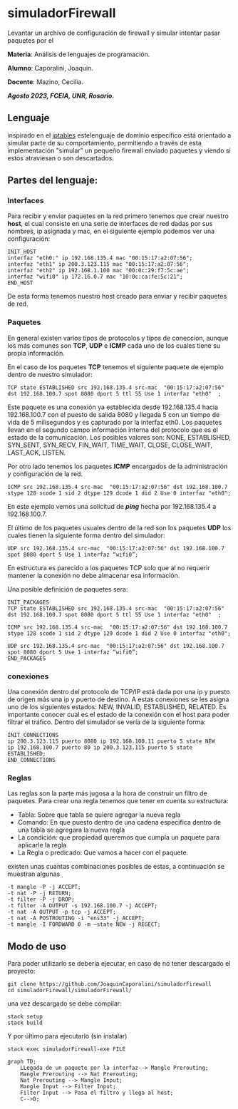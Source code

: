 # simuladorFirewall
Levantar un archivo de configuración de firewall y simular intentar pasar paquetes por el

**Materia**: Análisis de lenguajes de programación.

**Alumno**: Caporalini, Joaquin.

**Docente**: Mazino, Cecilia.

___Agosto 2023, FCEIA, UNR, Rosario.___

## Lenguaje

inspirado en el [iptables](https://linux.die.net/man/8/iptables) estelenguaje de dominio específico está orientado a simular parte de su comportamiento, permitiendo a través de esta implementación "simular" un pequeño firewall enviado paquetes y viendo si estos atraviesan o son descartados.

## Partes del lenguaje:

### Interfaces 

Para recibir y enviar paquetes en la red primero tenemos que crear nuestro **host**, el cual consiste en una serie de interfaces de red dadas por sus nombres, ip asignada y mac, en el siguiente ejemplo podemos ver una configuración:

```
INIT_HOST
interfaz "eth0:" ip 192.168.135.4 mac "00:15:17:a2:07:56";
interfaz "eth1" ip 200.3.123.115 mac "00:15:17:a2:07:56";
interfaz "eth2" ip 192.168.1.100 mac "00:0c:29:f7:5c:ae";
interfaz "wifi0" ip 172.16.0.7 mac "10:0c:ca:fe:5c:21";
END_HOST
```
De esta forma tenemos nuestro host creado para enviar y recibir paquetes de red.

### Paquetes

En general existen varios tipos de protocolos y tipos de coneccion, aunque los más comunes son **TCP**, **UDP** e  **ICMP** cada uno de los cuales tiene su propia información.
 
En el caso de los paquetes **TCP** tenemos el siguiente paquete de ejemplo dentro de nuestro simulador:

```
TCP state ESTABLISHED src 192.168.135.4 src-mac  "00:15:17:a2:07:56" dst 192.168.100.7 spot 8080 dport 5 ttl 55 Use 1 interfaz "eth0"  ;
```
Este paquete es una conexión ya establecida desde 192.168.135.4  hacia 192.168.100.7 con el puesto de salida 8080 y llegada 5 con un tiempo de vida de 5 milisegundos y es capturado por la interfaz eth0. Los paquetes llevan en el segundo campo información interna del protocolo que es el estado de la comunicación. Los posibles valores son: NONE, ESTABLISHED, SYN_SENT, SYN_RECV, FIN_WAIT, TIME_WAIT, CLOSE, CLOSE_WAIT, LAST_ACK, LISTEN.

Por otro lado tenemos los paquetes **ICMP** encargados de la administración y configuración de la red. 

```
ICMP src 192.168.135.4 src-mac  "00:15:17:a2:07:56" dst 192.168.100.7 stype 128 scode 1 sid 2 dtype 129 dcode 1 did 2 Use 0 interfaz "eth0";
```
En este ejemplo vemos una solicitud de ___ping___ hecha por 192.168.135.4 a 192.168.100.7.

El último de los paquetes usuales dentro de la red son los paquetes **UDP** los cuales tienen la siguiente forma dentro del simulador:

```
UDP src 192.168.135.4 src-mac  "00:15:17:a2:07:56" dst 192.168.100.7 spot 8080 dport 5 Use 1 interfaz “wifi0”;
```
En estructura es parecido a los paquetes TCP solo que al no requerir mantener la conexión no debe almacenar esa información.

Una posible definición de paquetes sera:

```
INIT_PACKAGES
TCP state ESTABLISHED src 192.168.135.4 src-mac  "00:15:17:a2:07:56" dst 192.168.100.7 spot 8080 dport 5 ttl 55 Use 1 interfaz "eth0"  ;

ICMP src 192.168.135.4 src-mac  "00:15:17:a2:07:56" dst 192.168.100.7 stype 128 scode 1 sid 2 dtype 129 dcode 1 did 2 Use 0 interfaz "eth0";

UDP src 192.168.135.4 src-mac  "00:15:17:a2:07:56" dst 192.168.100.7 spot 8080 dport 5 Use 1 interfaz “wifi0”;
END_PACKAGES
```

### conexiones

Una conexión dentro del protocolo de TCP/IP está dada por una ip y puesto de origen más una ip y puerto de destino. A estas conexiones se les asigna uno de los siguientes estados: NEW, INVALID, ESTABLISHED, RELATED. Es importante conocer cual es el estado de la conexión con el host para poder filtrar el tráfico. Dentro del simulador se vería de la siguiente forma:

```
INIT_CONNECTIONS
ip 200.3.123.115 puerto 8080 ip 192.168.100.11 puerto 5 state NEW
ip 192.168.100.7 puerto 80 ip 200.3.123.115 puerto 5 state ESTABLISHED;
END_CONNECTIONS
```

### Reglas

Las reglas son la parte más jugosa a la hora de construir un filtro de paquetes. Para crear una regla tenemos que tener en cuenta su estructura:

* Tabla: Sobre que tabla se quiere agregar la nueva regla
* Comando: En que puesto dentro de una cadena especifica dentro de una tabla se agregara la nueva regla
* La condición: que propiedad queremos que cumpla un paquete para aplicarle la regla
* La Regla o predicado: Que vamos a hacer con el paquete.

existen unas cuantas combinaciones posibles de estas, a continuación se muestran algunas   

```
-t mangle -P -j ACCEPT;
-t nat -P -j RETURN;
-t filter -P -j DROP;
-t filter -A OUTPUT -s 192.168.100.7 -j ACCEPT;
-t nat -A OUTPUT -p tcp -j ACCEPT;
-t nat -A POSTROUTING -i "ens33" -j ACCEPT;
-t mangle -I FORDWARD 0 -m –state NEW -j REGECT;
```

## Modo de uso

Para poder utilizarlo se debería ejecutar, en caso de no tener descargado el proyecto:

```
git clone https://github.com/JoaquinCaporalini/simuladorFirewall
cd simuladorFirewall/simuladorFirewall/
``` 

una vez descargado se debe compilar:

```
stack setup
stack build
```
Y por último para ejecutarlo (sin instalar)

```
stack exec simuladorFirewall-exe FILE
```






```mermaid
graph TD;
    LLegada de un paquete por la interfaz--> Mangle Prerouting;
    Mangle Prerouting --> Nat Prerouting;
    Nat Prerouting --> Mangle Input;
    Mangle Input --> Filter Input;
    Filter Input --> Pasa el filtro y llega al host;
    C-->D;
```